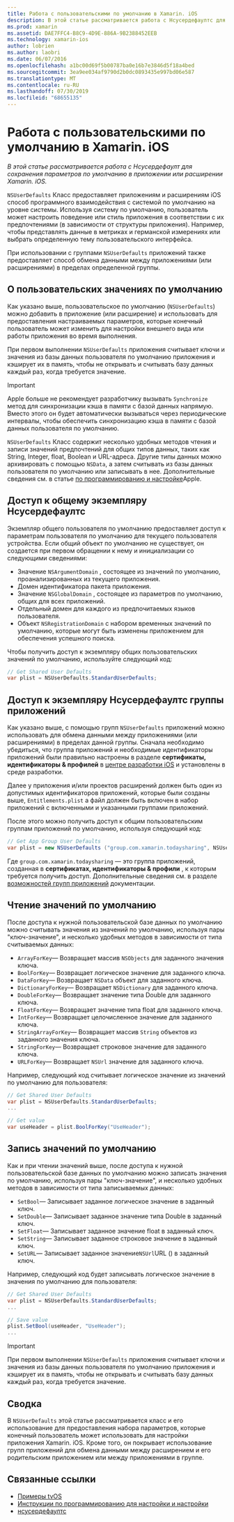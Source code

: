 ```yaml
---
title: Работа с пользовательскими по умолчанию в Xamarin. iOS
description: В этой статье рассматривается работа с Нсусердефаултс для сохранения параметров по умолчанию в приложении Xamarin iOS или расширении. Он описывает Нсусердефаултс на высоком уровне и описывает, как считывать и записывать значения.
ms.prod: xamarin
ms.assetid: DAE7FFC4-B8C9-4D9E-886A-9B2388452EEB
ms.technology: xamarin-ios
author: lobrien
ms.author: laobri
ms.date: 06/07/2016
ms.openlocfilehash: a1bc00d69f5b00787ba0e16b7e3846d5f18a4bed
ms.sourcegitcommit: 3ea9ee034af9790d2b0dc0893435e997bd06e587
ms.translationtype: MT
ms.contentlocale: ru-RU
ms.lasthandoff: 07/30/2019
ms.locfileid: "68655135"
---
```

# <a name="working-with-user-defaults-in-xamarinios"></a>Работа с пользовательскими по умолчанию в Xamarin. iOS

_В этой статье рассматривается работа с Нсусердефаулт для сохранения параметров по умолчанию в приложении или расширении Xamarin. iOS._


`NSUserDefaults` Класс предоставляет приложениям и расширениям iOS способ программного взаимодействия с системой по умолчанию на уровне системы. Используя систему по умолчанию, пользователь может настроить поведение или стиль приложения в соответствии с их предпочтениями (в зависимости от структуры приложения). Например, чтобы представлять данные в метриках и германской измерениях или выбрать определенную тему пользовательского интерфейса.

При использовании с группами `NSUserDefaults` приложений также предоставляет способ обмена данными между приложениями (или расширениями) в пределах определенной группы.

<a name="About-User-Defaults" />

## <a name="about-user-defaults"></a>О пользовательских значениях по умолчанию

Как указано выше, пользовательское по умолчанию (`NSUserDefaults`) можно добавить в приложение (или расширение) и использовать для предоставления настраиваемых параметров, которые конечный пользователь может изменить для настройки внешнего вида или работы приложения во время выполнения.

При первом выполнении `NSUserDefaults` приложения считывает ключи и значения из базы данных пользователя по умолчанию приложения и кэширует их в память, чтобы не открывать и считывать базу данных каждый раз, когда требуется значение. 

> [!IMPORTANT]
> Apple больше не рекомендует разработчику вызывать `Synchronize` метод для синхронизации кэша в памяти с базой данных напрямую. Вместо этого он будет автоматически вызываться через периодические интервалы, чтобы обеспечить синхронизацию кэша в памяти с базой данных пользователя по умолчанию.

`NSUserDefaults` Класс содержит несколько удобных методов чтения и записи значений предпочтений для общих типов данных, таких как String, Integer, float, Boolean и URL-адреса. Другие типы данных можно архивировать с помощью `NSData`, а затем считывать из базы данных пользователя по умолчанию или записывать в нее. Дополнительные сведения см. в статье [по программированию и настройке](https://developer.apple.com/library/mac/documentation/Cocoa/Conceptual/UserDefaults/Introduction/Introduction.html#//apple_ref/doc/uid/10000059i)Apple.

<a name="Accessing-the-Shared-NSUserDefaults-Instance" />

## <a name="accessing-the-shared-nsuserdefaults-instance"></a>Доступ к общему экземпляру Нсусердефаултс 

Экземпляр общего пользователя по умолчанию предоставляет доступ к параметрам пользователя по умолчанию для текущего пользователя устройства. Если общий объект по умолчанию не существует, он создается при первом обращении к нему и инициализации со следующими сведениями:

- Значение `NSArgumentDomain` , состоящее из значений по умолчанию, проанализированных из текущего приложения.
- Домен идентификатора пакета приложения.
- Значение `NSGlobalDomain` , состоящее из параметров по умолчанию, общих для всех приложений.
- Отдельный домен для каждого из предпочитаемых языков пользователя.
- Объект `NSRegistrationDomain` с набором временных значений по умолчанию, которые могут быть изменены приложением для обеспечения успешного поиска.

Чтобы получить доступ к экземпляру общих пользовательских значений по умолчанию, используйте следующий код:

```csharp
// Get Shared User Defaults
var plist = NSUserDefaults.StandardUserDefaults;
```

<a name="Accessing-an-App-Group-NSUserDefaults-Instance" />

## <a name="accessing-an-app-group-nsuserdefaults-instance"></a>Доступ к экземпляру Нсусердефаултс группы приложений

Как указано выше, с помощью групп `NSUserDefaults` приложений можно использовать для обмена данными между приложениями (или расширениями) в пределах данной группы. Сначала необходимо убедиться, что группа приложений и необходимые идентификаторы приложений были правильно настроены в разделе **сертификаты, идентификаторы & профилей** в [центре разработки iOS](https://developer.apple.com/devcenter/ios/) и установлены в среде разработки.

Далее у приложения и/или проектов расширений должен быть один из допустимых идентификаторов приложений, которые были созданы выше, `Entitlements.plist` а файл должен быть включен в набор приложений с включенными и указанными группами приложений.

После этого можно получить доступ к общим пользовательским группам приложений по умолчанию, используя следующий код:

```csharp
// Get App Group User Defaults
var plist = new NSUserDefaults ("group.com.xamarin.todaysharing", NSUserDefaultsType.SuiteName);
```

Где `group.com.xamarin.todaysharing` — это группа приложений, созданная в **сертификатах, идентификаторы & профили** , к которым требуется получить доступ. Дополнительные сведения см. в разделе [возможностей групп приложений](~/ios/deploy-test/provisioning/capabilities/app-groups-capabilities.md) документации.

<a name="Reading-Default-Values" />

## <a name="reading-default-values"></a>Чтение значений по умолчанию

После доступа к нужной пользовательской базе данных по умолчанию можно считывать значения из значений по умолчанию, используя пары "ключ-значение", и несколько удобных методов в зависимости от типа считываемых данных:

- `ArrayForKey`— Возвращает массив `NSObjects` для заданного значения ключа.
- `BoolForKey`— Возвращает логическое значение для заданного ключа.
- `DataForKey`— Возвращает `NSData` объект для заданного ключа.
- `DictionaryForKey`— Возвращает `NSDictionary` для заданного ключа.
- `DoubleForKey`— Возвращает значение типа Double для заданного ключа.
- `FloatForKey`— Возвращает значение типа float для заданного ключа.
- `IntForKey`— Возвращает целочисленное значение для заданного ключа.
- `StringArrayForKey`— Возвращает массив `String` объектов из заданного значения ключа.
- `StringForKey`— Возвращает строковое значение для заданного ключа.
- `URLForKey`— Возвращает `NSUrl` значение для заданного ключа.

Например, следующий код считывает логическое значение из значений по умолчанию для пользователя:

```csharp
// Get Shared User Defaults
var plist = NSUserDefaults.StandardUserDefaults;
...

// Get value
var useHeader = plist.BoolForKey("UseHeader");

```

<a name="Writing-Default-Values" />

## <a name="writing-default-values"></a>Запись значений по умолчанию

Как и при чтении значений выше, после доступа к нужной пользовательской базе данных по умолчанию можно записать значения по умолчанию, используя пары "ключ-значение", и несколько удобных методов в зависимости от типа записываемых данных:

- `SetBool`— Записывает заданное логическое значение в заданный ключ.
- `SetDouble`— Записывает заданное значение типа Double в заданный ключ.
- `SetFloat`— Записывает заданное значение float в заданный ключ.
- `SetString`— Записывает заданное строковое значение в заданный ключ.
- `SetURL`— Записывает заданное значение`NSUrl`URL () в заданный ключ.

Например, следующий код будет записывать логическое значение в значения по умолчанию для пользователя:

```csharp
// Get Shared User Defaults
var plist = NSUserDefaults.StandardUserDefaults;
...

// Save value
plist.SetBool(useHeader, "UseHeader");
...

```

> [!IMPORTANT]
> При первом выполнении `NSUserDefaults` приложения считывает ключи и значения из базы данных пользователя по умолчанию приложения и кэширует их в память, чтобы не открывать и считывать базу данных каждый раз, когда требуется значение.



<a name="Summary" />

## <a name="summary"></a>Сводка

В `NSUserDefaults` этой статье рассматривается класс и его использование для предоставления набора параметров, которые конечный пользователь может использовать для настройки приложения Xamarin. iOS. Кроме того, он покрывает использование групп приложений для обмена данными между расширением и его родительским приложением или между приложениями в группе.


## <a name="related-links"></a>Связанные ссылки

- [Примеры tvOS](https://docs.microsoft.com/samples/browse/?products=xamarin&term=Xamarin.iOS+tvOS)
- [Инструкции по программированию для настройки и настройки](https://developer.apple.com/library/mac/documentation/Cocoa/Conceptual/UserDefaults/Introduction/Introduction.html#//apple_ref/doc/uid/10000059i)
- [нсусердефаултс](https://developer.apple.com/library/mac/documentation/Cocoa/Reference/Foundation/Classes/NSUserDefaults_Class/#//apple_ref/doc/constant_group/NSUserDefaults_Domains)
